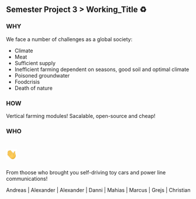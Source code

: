 ## Semester Project 3 > Working_Title :recycle:

### WHY

We face a number of challenges as a global society:
- Climate
- Meat
- Sufficient supply
- Inefficient farming dependent on seasons, good soil and optimal climate
- Poisoned groundwater
- Foodcrisis
- Death of nature

### HOW

Vertical farming modules! Sacalable, open-source and cheap!

### WHO <h1><img src="https://raw.githubusercontent.com/ABSphreak/ABSphreak/master/gifs/Hi.gif" width="30px"></h1>

From thoose who brought you self-driving toy cars and power line communications!

Andreas | Alexander | Alexander | Danni | Mahias | Marcus | Grejs | Christian

